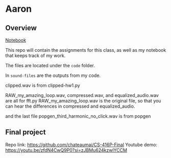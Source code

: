 # Aaron
## Overview
[Notebook](notebook.md)

This repo will contain the assignments for this class, as well as my notebook that keeps track of my work.

The files are located under the `code` folder.

In `sound-files` are the outputs from my code.

clipped.wav is from clipped-hw1.py

RAW_my_amazing_loop.wav, compressed.wav, and equalized_audio.wav are all for fft.py
RAW_my_amazing_loop.wav is the original file, so that you can hear the differences in compressed and equalized_audio.

and the last file popgen_third_harmonic_no_click.wav is from popgen

## Final project
Repo link: https://github.com/chateaumai/CS-416P-Final
Youtube demo: https://youtu.be/zfdN4CwQ9P0?si=zJBMu624kzwlYCCM
